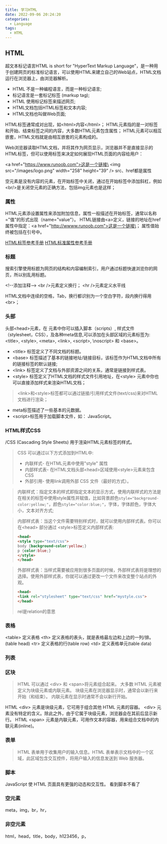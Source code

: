```yaml
---
title: 学习HTML
date: 2022-09-06 20:24:20
categories:
  - Language
tags:
  - HTML
---
```


## HTML

超文本标记语言HTML is short for "HyperText Markup Language"，是一种用于创建网页的标准标记语言，可以使用HTML来建立自己的Web站点，HTML文档运行在浏览器上，由浏览器解析。
<!--more-->
- HTML 不是一种编程语言，而是一种标记语言;
- 标记语言是一套标记标签 (markup tag);
- HTML 使用标记标签来描述网页;
- HTML文档包括HTML标签和文本内容;
- HTML文档也叫做Web页面;

HTML标签通常成对出现，如\<html>内容\</html>；
HTML元素指的是一对标签和开始、结束标签之间的内容，大多数HTML元素包含属性；
HTML元素可以相互嵌套，HTML文档就是由相互嵌套的元素构成的。

Web浏览器读取HTML文档，并将其作为网页显示，浏览器并不是直接显示的HTML标签，但可以使用标签来决定如何展现HTML页面的内容给用户：

\<a href="https://www.runoob.com">这是一个链接\</a>
\<img src="/images/logo.png" width="258" height="39" />
src、href都是属性

空元素是没有内容的元素，在开始标签中关闭，通过在开始标签中添加斜杠，例如\<br/>是关闭空元素的正确方法，包括img元素也是这样；


### 属性
HTML元素添设置属性来添加附加信息，属性一般描述在开始标签，通常以名称="值"的形式出现（name="value"）。
HTML链接由\<a>定义，链接的地址在href属性中指定：\<a href="http://wwww.runoob.com">这是一个链接\<a>；
属性值始终被包括在引号中。

<a href="https://www.runoob.com/tags/html-reference.html">HTML标签参考手册</a>
<a href="https://www.runoob.com/tags/ref-standardattributes.html">HTML标准属性参考手册</a>

### 标题
搜索引擎使用标题为网页的结构和内容编制索引，用户通过标题快速浏览你的网页，所以别乱用标题。

\<!--添加注释-->
\<br />元素定义换行；
\<hr />元素定义水平线

HTML文档中连续的空格，Tab，换行都识别为一个空白字符，段内换行得用\<br>；

### 头部
头部\<head>元素，在 <head>元素中你可以插入脚本（scripts）, 样式文件（stylesheet，CSS），及各种meta信息,可以添加在头部区域的元素标签为: \<title>, \<style>, \<meta>, \<link>, \<script>, \noscript> 和 \<base>。
- \<title> 标签定义了不同文档的标题。
- \<base> 标签描述了基本的链接地址/链接目标，该标签作为HTML文档中所有的链接标签的默认链接;
- \<link> 标签定义了文档与外部资源之间的关系，通常是链接到样式表。
- \<style> 标签定义了HTML文档的样式文件引用地址，在\<style> 元素中你也可以直接添加样式来渲染HTML文档；
> \<link>和\<style>标签都可以通过链接/引用样式文件(text/css)来对HTML文档进行渲染；
- meta标签描述了一些基本的元数据。
- \<script>标签用于加载脚本文件，如： JavaScript。

### HTML样式CSS
/CSS (Cascading Style Sheets) 用于渲染HTML元素标签的样式。
> CSS 可以通过以下方式添加到HTML中:
> - 内联样式- 在HTML元素中使用"style" 属性
> - 内部样式表- 在HTML文档头部\<head>区域使用\<style>元素来包含CSS
> - 外部引用- 使用link调用外部 CSS 文件（最好的方式）。

>  内联样式：指定文本的样式即指定文本的显示方式，使用内联样式的方法是在相关的标签中使用style属性并赋值，比如背景颜色`style="background-color:yellow;"`，颜色`style="color:blue;"`，字体，字体颜色，字体大小，文本对齐方式;

>  内部样式表：当这个文件需要特别样式时，就可以使用内部样式表。你可以在\<head> 部分通过 \<style>标签定义内部样式表:
>    ```html
>    <head>
>    <style type="text/css">
>    body {background-color:yellow;}
>    p {color:blue;}
>    </style>
>    </head>
>    ```

>  外部样式表：当样式需要被应用到很多页面的时候，外部样式表将是理想的选择。使用外部样式表，你就可以通过更改一个文件来改变整个站点的外观。
>  ```html
>  <head>
>  <link rel="stylesheet" type="text/css" href="mystyle.css">
>  </head>
>  ```
>  rel是relation的意思

### 表格
\<table>	定义表格
\<th>	定义表格的表头，就是表格最左边和上边的一列/排。(table head)
\<tr>	定义表格的行(table row)
\<td>	定义表格单元(table data)

### 列表

### 区块
>HTML 可以通过 \<div> 和 \<span>将元素组合起来。
大多数 HTML 元素被定义为块级元素或内联元素。
块级元素在浏览器显示时，通常会以新行来开始（和结束）。
内联元素在显示时通常不会以新行开始。

HTML \<div> 元素是块级元素，它可用于组合其他 HTML 元素的容器。
\<div> 元素没有特定的含义。除此之外，由于它属于块级元素，浏览器会在其前后显示新行。
HTML \<span> 元素是内联元素，可用作文本的容器，用来组合文档中的内联元素(inline)。


### 表单
> HTML 表单用于收集用户的输入信息。HTML 表单表示文档中的一个区域，此区域包含交互控件，将用户输入的信息发送到 Web 服务器。

### 脚本
JavaScript 使 HTML 页面具有更强的动态和交互性。
看到脚本不看了










### 空元素
meta，img，br，hr，

### 非空元素
html，head，title，body，h123456，p，






















